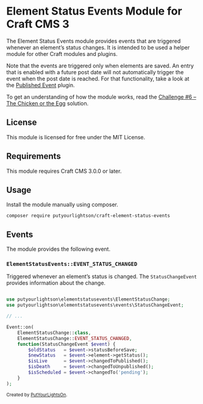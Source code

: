 # Element Status Events Module for Craft CMS 3

The Element Status Events module provides events that are triggered whenever an element’s status changes. It is intended to be used a helper module for other Craft modules and plugins.

Note that the events are triggered only when elements are saved. An entry that is enabled with a future post date will not automatically trigger the event when the post date is reached. For that functionality, take a look at the [Published Event](https://github.com/sjelfull/craft3-publishedevent) plugin.

To get an understanding of how the module works, read the [Challenge #6 – The Chicken or the Egg](https://craftcodingchallenge.com/challenge-6-the-chicken-or-the-egg) solution.

## License

This module is licensed for free under the MIT License.

## Requirements

This module requires Craft CMS 3.0.0 or later.

## Usage

Install the module manually using composer.

    composer require putyourlightson/craft-element-status-events


## Events

The module provides the following event.

### `ElementStatusEvents::EVENT_STATUS_CHANGED`

Triggered whenever an element’s status is changed. The `StatusChangeEvent` provides information about the change.

```php

use putyourlightson\elementstatusevents\ElementStatusChange;
use putyourlightson\elementstatusevents\events\StatusChangeEvent;

// ...

Event::on(
    ElementStatusChange::class, 
    ElementStatusChange::EVENT_STATUS_CHANGED, 
    function(StatusChangeEvent $event) {
        $oldStatus   = $event->statusBeforeSave;
        $newStatus   = $event->element->getStatus();
        $isLive      = $event->changedToPublished();
        $isDeath     = $event->changedToUnpublished();
        $isScheduled = $event->changedTo('pending');
    }
);
```



<small>Created by [PutYourLightsOn](https://putyourlightson.com/).</small>
